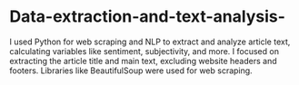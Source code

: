 # Data-extraction-and-text-analysis-
I used Python for web scraping and NLP to extract and analyze article text, calculating variables like sentiment, subjectivity, and more. I focused on extracting the article title and main text, excluding website headers and footers. Libraries like BeautifulSoup were used for web scraping.

